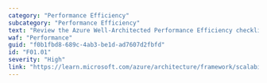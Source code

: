 ```yaml
---
category: "Performance Efficiency"
subcategory: "Performance Efficiency"
text: "Review the Azure Well-Architected Performance Efficiency checklist, which is applicable to all workloads."
waf: "Performance"
guid: "f0b1fbd8-689c-4ab3-be1d-ad7607d2fbfd"
id: "F01.01"
severity: "High"
link: "https://learn.microsoft.com/azure/architecture/framework/scalability/performance-efficiency"
---
```

